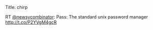 Title: chirp

RT <a href="http://twitter.com/newsycombinator">@newsycombinator</a>: Pass: The standard unix password manager <a href="http://t.co/P2YVgM4gcR">http://t.co/P2YVgM4gcR</a>
